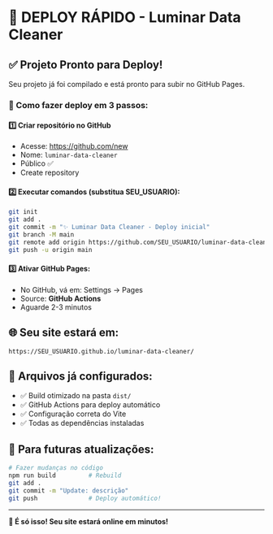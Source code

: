 # 🎯 DEPLOY RÁPIDO - Luminar Data Cleaner

## ✅ Projeto Pronto para Deploy!

Seu projeto já foi compilado e está pronto para subir no GitHub Pages.

### 🚀 Como fazer deploy em 3 passos:

#### 1️⃣ Criar repositório no GitHub
- Acesse: https://github.com/new
- Nome: `luminar-data-cleaner`
- Público ✅
- Create repository

#### 2️⃣ Executar comandos (substitua SEU_USUARIO):
```bash
git init
git add .
git commit -m "✨ Luminar Data Cleaner - Deploy inicial"
git branch -M main
git remote add origin https://github.com/SEU_USUARIO/luminar-data-cleaner.git
git push -u origin main
```

#### 3️⃣ Ativar GitHub Pages:
- No GitHub, vá em: Settings → Pages
- Source: **GitHub Actions**
- Aguarde 2-3 minutos

## 🌐 Seu site estará em:
```
https://SEU_USUARIO.github.io/luminar-data-cleaner/
```

## 📁 Arquivos já configurados:
- ✅ Build otimizado na pasta `dist/`
- ✅ GitHub Actions para deploy automático
- ✅ Configuração correta do Vite
- ✅ Todas as dependências instaladas

## 🔄 Para futuras atualizações:
```bash
# Fazer mudanças no código
npm run build         # Rebuild
git add .
git commit -m "Update: descrição"
git push              # Deploy automático!
```

---
**🎉 É só isso! Seu site estará online em minutos!**
